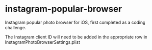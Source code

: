 instagram-popular-browser
=========================

Instagram popular photo browser for iOS, first completed as a coding challenge.

The Instagram client ID will need to be added in the appropriate row in InstagramPhotoBrowserSettings.plist
